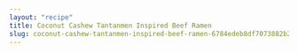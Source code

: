 ```yaml
---
layout: "recipe"
title: Coconut Cashew Tantanmen Inspired Beef Ramen
slug: coconut-cashew-tantanmen-inspired-beef-ramen-6784edeb8df7073882b25e57
---
```

